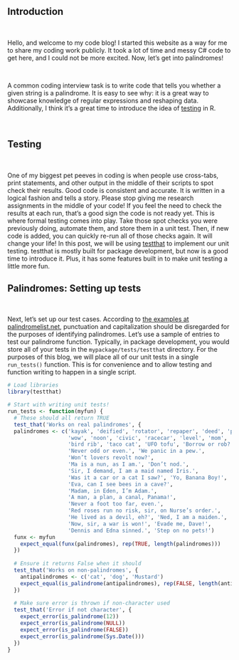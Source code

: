 ## **Introduction**

<br />

Hello, and welcome to my code blog! I started this website as a way for
me to share my coding work publicly. It took a lot of time and messy C#
code to get here, and I could not be more excited. Now, let’s get into
palindromes!

<br />

A common coding interview task is to write code that tells you whether a
given string is a palindrome. It is easy to see why: it is a great way
to showcase knowledge of regular expressions and reshaping data.
Additionally, I think it’s a great time to introduce the idea of
[testing](https://r-pkgs.org/testing-basics.html) in R.

<br />

## **Testing**

<br />

One of my biggest pet peeves in coding is when people use cross-tabs,
print statements, and other output in the middle of their scripts to
spot check their results. Good code is consistent and accurate. It is
written in a logical fashion and tells a story. Please stop giving me
research assignments in the middle of your code! If you feel the need to
check the results at each run, that’s a good sign the code is not ready
yet. This is where formal testing comes into play. Take those spot
checks you were previously doing, automate them, and store them in a
unit test. Then, if new code is added, you can quickly re-run all of
those checks again. It will change your life! In this post, we will be
using [testthat](https://testthat.r-lib.org/) to implement our unit
testing. testthat is mostly built for package development, but now is a
good time to introduce it. Plus, it has some features built in to make
unit testing a little more fun.

## **Palindromes: Setting up tests**

<br />

Next, let’s set up our test cases. According to [the examples at
palindromelist.net](http://www.palindromelist.net/), punctuation and
capitalization should be disregarded for the purposes of identifying
palindromes. Let’s use a sample of entries to test our palindrome
function. Typically, in package development, you would store all of your
tests in the `mypackage/tests/testthat` directory. For the purposes of
this blog, we will place all of our unit tests in a single `run_tests()`
function. This is for convenience and to allow testing and function
writing to happen in a single script.

``` r
# Load libraries
library(testthat)

# Start with writing unit tests!
run_tests <- function(myfun) {
  # These should all return TRUE
  test_that('Works on real palindromes', {
  palindromes <- c('kayak', 'deified', 'rotator', 'repaper', 'deed', 'peep', 
                   'wow', 'noon', 'civic', 'racecar', 'level', 'mom', 
                   'bird rib', 'taco cat', 'UFO tofu', 'Borrow or rob?', 
                   'Never odd or even.', 'We panic in a pew.', 
                   'Won’t lovers revolt now?',  
                   'Ma is a nun, as I am.', 'Don’t nod.', 
                   'Sir, I demand, I am a maid named Iris.', 
                   'Was it a car or a cat I saw?', 'Yo, Banana Boy!', 
                   'Eva, can I see bees in a cave?', 
                   'Madam, in Eden, I’m Adam.', 
                   'A man, a plan, a canal, Panama!', 
                   'Never a foot too far, even.',
                   'Red roses run no risk, sir, on Nurse’s order.', 
                   'He lived as a devil, eh?', 'Ned, I am a maiden.', 
                   'Now, sir, a war is won!', 'Evade me, Dave!', 
                   'Dennis and Edna sinned.', 'Step on no pets!')
  funx <- myfun
    expect_equal(funx(palindromes), rep(TRUE, length(palindromes)))
  })
  
  # Ensure it returns False when it should
  test_that('Works on non-palindromes', {
    antipalindromes <- c('cat', 'dog', 'Mustard')
    expect_equal(is_palindrome(antipalindromes), rep(FALSE, length(antipalindromes)))
  })
  
  # Make sure error is thrown if non-character used
  test_that('Error if not character', {
    expect_error(is_palindrome(12))
    expect_error(is_palindrome(NULL))
    expect_error(is_palindrome(FALSE))
    expect_error(is_palindrome(Sys.Date()))
  })
}
```
